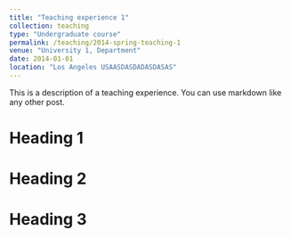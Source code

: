 ```yaml
---
title: "Teaching experience 1"
collection: teaching
type: "Undergraduate course"
permalink: /teaching/2014-spring-teaching-1
venue: "University 1, Department"
date: 2014-01-01
location: "Los Angeles USAASDASDADASDASAS"
---
```


This is a description of a teaching experience. You can use markdown like any other post.

Heading 1
======

Heading 2
======

Heading 3
======
